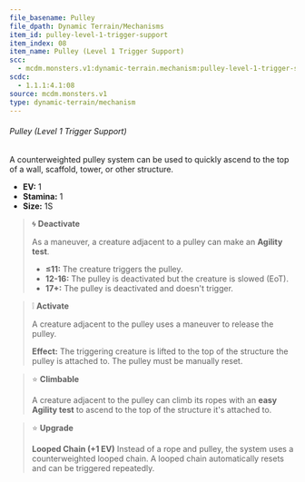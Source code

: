 ```yaml
---
file_basename: Pulley
file_dpath: Dynamic Terrain/Mechanisms
item_id: pulley-level-1-trigger-support
item_index: 08
item_name: Pulley (Level 1 Trigger Support)
scc:
  - mcdm.monsters.v1:dynamic-terrain.mechanism:pulley-level-1-trigger-support
scdc:
  - 1.1.1:4.1:08
source: mcdm.monsters.v1
type: dynamic-terrain/mechanism
---
```


###### Pulley (Level 1 Trigger Support)

A counterweighted pulley system can be used to quickly ascend to the top of a wall, scaffold, tower, or other structure.

- **EV:** 1
- **Stamina:** 1
- **Size:** 1S

> 🌀 **Deactivate**
>
> As a maneuver, a creature adjacent to a pulley can make an **Agility test**.
>
> - **≤11:** The creature triggers the pulley.
> - **12-16:** The pulley is deactivated but the creature is slowed (EoT).
> - **17+:** The pulley is deactivated and doesn't trigger.

> ❕ **Activate**
>
> A creature adjacent to the pulley uses a maneuver to release the pulley.
>
> **Effect:** The triggering creature is lifted to the top of the structure the pulley is attached to. The pulley must be manually reset.

> ⭐️ **Climbable**
>
> A creature adjacent to the pulley can climb its ropes with an **easy Agility test** to ascend to the top of the structure it's attached to.

> ⭐️ **Upgrade**
>
> **Looped Chain (+1 EV)** Instead of a rope and pulley, the system uses a counterweighted looped chain. A looped chain automatically resets and can be triggered repeatedly.
